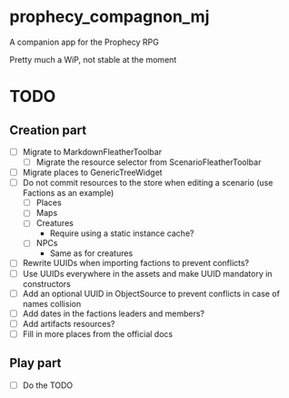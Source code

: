 # prophecy_compagnon_mj

A companion app for the Prophecy RPG

Pretty much a WiP, not stable at the moment

# TODO

## Creation part

- [ ] Migrate to MarkdownFleatherToolbar
  - [ ] Migrate the resource selector from ScenarioFleatherToolbar
- [ ] Migrate places to GenericTreeWidget
- [ ] Do not commit resources to the store when editing a scenario (use Factions as an example)
  - [ ] Places
  - [ ] Maps
  - [ ] Creatures
    - Require using a static instance cache?
  - [ ] NPCs
    - Same as for creatures
- [ ] Rewrite UUIDs when importing factions to prevent conflicts?
- [ ] Use UUIDs everywhere in the assets and make UUID mandatory in constructors
- [ ] Add an optional UUID in ObjectSource to prevent conflicts in case of names collision
- [ ] Add dates in the factions leaders and members?
- [ ] Add artifacts resources?
- [ ] Fill in more places from the official docs

## Play part

- [ ] Do the TODO